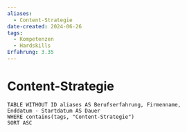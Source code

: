 ```yaml
---
aliases:
  - Content-Strategie
date-created: 2024-06-26
tags:
  - Kompetenzen
  - Hardskills
Erfahrung: 3.35
---
```

# Content-Strategie

```dataview
TABLE WITHOUT ID aliases AS Berufserfahrung, Firmenname,
Enddatum - Startdatum AS Dauer
WHERE contains(tags, "Content-Strategie")
SORT ASC
```

